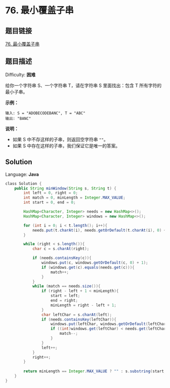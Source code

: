 # 76. 最小覆盖子串

## 题目链接

[76\. 最小覆盖子串](https://leetcode-cn.com/problems/minimum-window-substring/)

## 题目描述

Difficulty: **困难**

给你一个字符串 S、一个字符串 T，请在字符串 S 里面找出：包含 T 所有字符的最小子串。

**示例：**

```
输入: S = "ADOBECODEBANC", T = "ABC"
输出: "BANC"
```

**说明：**

* 如果 S 中不存这样的子串，则返回空字符串 `""`。
* 如果 S 中存在这样的子串，我们保证它是唯一的答案。

## Solution

Language: **Java**

```java
​class Solution {
    public String minWindow(String s, String t) {
        int left = 0, right = 0;
        int match = 0, minLength = Integer.MAX_VALUE;
        int start = 0, end = 0;

        HashMap<Character, Integer> needs = new HashMap<>();
        HashMap<Character, Integer> windows = new HashMap<>();

        for (int i = 0; i < t.length(); i++){
            needs.put(t.charAt(i), needs.getOrDefault(t.charAt(i), 0) + 1);
        }

        while (right < s.length()){
            char c = s.charAt(right);

            if (needs.containsKey(c)){
                windows.put(c, windows.getOrDefault(c, 0) + 1);
                if (windows.get(c).equals(needs.get(c))){
                    match++;
                }
            }
            while (match == needs.size()){
                if (right - left + 1 < minLength){
                    start = left;
                    end = right;
                    minLength = right - left + 1;
                }
                char leftChar = s.charAt(left);
                if (needs.containsKey(leftChar)){
                    windows.put(leftChar, windows.getOrDefault(leftChar, 1) - 1);
                    if ((int)windows.get(leftChar) < needs.get(leftChar)){
                        match--;
                    }
                }
                left++;
            }
            right++;
        }
        
        return minLength == Integer.MAX_VALUE ? "" : s.substring(start, end + 1);
    }
}
```